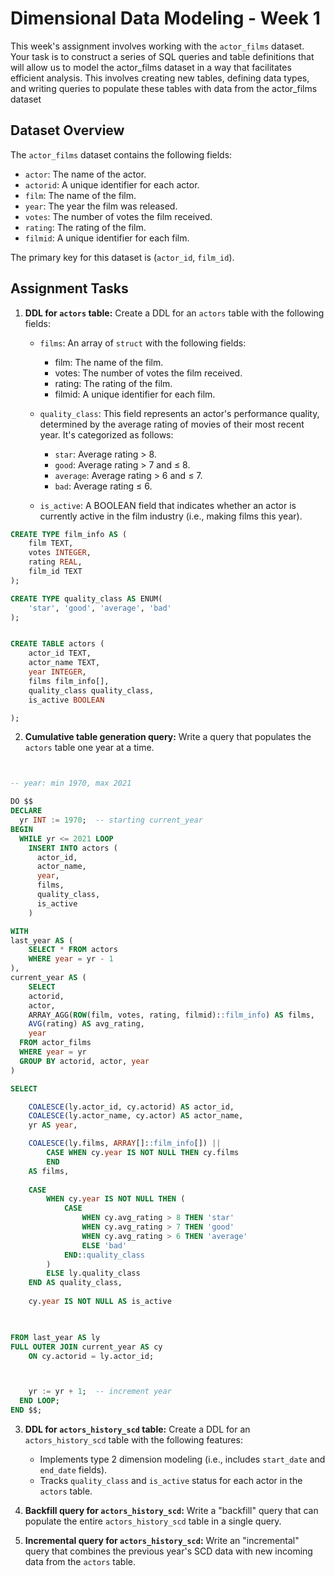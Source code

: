# Dimensional Data Modeling - Week 1

This week's assignment involves working with the `actor_films` dataset. Your task is to construct a series of SQL queries and table definitions that will allow us to model the actor_films dataset in a way that facilitates efficient analysis. This involves creating new tables, defining data types, and writing queries to populate these tables with data from the actor_films dataset

## Dataset Overview
The `actor_films` dataset contains the following fields:

- `actor`: The name of the actor.
- `actorid`: A unique identifier for each actor.
- `film`: The name of the film.
- `year`: The year the film was released.
- `votes`: The number of votes the film received.
- `rating`: The rating of the film.
- `filmid`: A unique identifier for each film.

The primary key for this dataset is (`actor_id`, `film_id`).

## Assignment Tasks

1. **DDL for `actors` table:** Create a DDL for an `actors` table with the following fields:
    - `films`: An array of `struct` with the following fields:
		- film: The name of the film.
		- votes: The number of votes the film received.
		- rating: The rating of the film.
		- filmid: A unique identifier for each film.

    - `quality_class`: This field represents an actor's performance quality, determined by the average rating of movies of their most recent year. It's categorized as follows:
		- `star`: Average rating > 8.
		- `good`: Average rating > 7 and ≤ 8.
		- `average`: Average rating > 6 and ≤ 7.
		- `bad`: Average rating ≤ 6.
    - `is_active`: A BOOLEAN field that indicates whether an actor is currently active in the film industry (i.e., making films this year).

```sql
CREATE TYPE film_info AS (
	film TEXT,
	votes INTEGER,
	rating REAL,
	film_id TEXT
);

CREATE TYPE quality_class AS ENUM(
	'star', 'good', 'average', 'bad'
);


CREATE TABLE actors (
	actor_id TEXT,
	actor_name TEXT,
	year INTEGER,
	films film_info[],
	quality_class quality_class,
	is_active BOOLEAN

);
```
    
2. **Cumulative table generation query:** Write a query that populates the `actors` table one year at a time.

```sql


-- year: min 1970, max 2021

DO $$
DECLARE
  yr INT := 1970;  -- starting current_year
BEGIN
  WHILE yr <= 2021 LOOP
    INSERT INTO actors (
      actor_id,
      actor_name,
      year,
      films,
      quality_class,
      is_active
    )

WITH
last_year AS (
	SELECT * FROM actors
	WHERE year = yr - 1
),
current_year AS (
	SELECT
    actorid,
    actor,
    ARRAY_AGG(ROW(film, votes, rating, filmid)::film_info) AS films,
    AVG(rating) AS avg_rating,
	year
  FROM actor_films
  WHERE year = yr
  GROUP BY actorid, actor, year
)

SELECT

	COALESCE(ly.actor_id, cy.actorid) AS actor_id,
	COALESCE(ly.actor_name, cy.actor) AS actor_name,
	yr AS year,

	COALESCE(ly.films, ARRAY[]::film_info[]) || 
		CASE WHEN cy.year IS NOT NULL THEN cy.films 
		END 
	AS films,
	
 	CASE 
		WHEN cy.year IS NOT NULL THEN (
			CASE
			    WHEN cy.avg_rating > 8 THEN 'star'
			    WHEN cy.avg_rating > 7 THEN 'good'
			    WHEN cy.avg_rating > 6 THEN 'average'
			    ELSE 'bad'
			END::quality_class
		)
		ELSE ly.quality_class
  	END AS quality_class,
	
	cy.year IS NOT NULL AS is_active

	

FROM last_year AS ly
FULL OUTER JOIN current_year AS cy
	ON cy.actorid = ly.actor_id;



    yr := yr + 1;  -- increment year
  END LOOP;
END $$;

```
    
3. **DDL for `actors_history_scd` table:** Create a DDL for an `actors_history_scd` table with the following features:
    - Implements type 2 dimension modeling (i.e., includes `start_date` and `end_date` fields).
    - Tracks `quality_class` and `is_active` status for each actor in the `actors` table.
      
4. **Backfill query for `actors_history_scd`:** Write a "backfill" query that can populate the entire `actors_history_scd` table in a single query.
    
5. **Incremental query for `actors_history_scd`:** Write an "incremental" query that combines the previous year's SCD data with new incoming data from the `actors` table.
